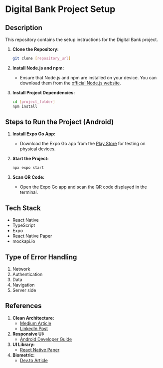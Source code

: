 # Digital Bank Project Setup

## Description

This repository contains the setup instructions for the Digital Bank project.

1. **Clone the Repository:**
    ```bash
    git clone [repository_url]
    ```

2. **Install Node.js and npm:**
    - Ensure that Node.js and npm are installed on your device. You can download them from the [official Node.js website](https://nodejs.org/).

3. **Install Project Dependencies:**
    ```bash
    cd [project_folder]
    npm install
    ```

## Steps to Run the Project (Android)

1. **Install Expo Go App:**
    - Download the Expo Go app from the [Play Store](https://play.google.com/store/apps/details?id=host.exp.exponent) for testing on physical devices.

2. **Start the Project:**
    ```bash
    npx expo start
    ```
   
3. **Scan QR Code:**
    - Open the Expo Go app and scan the QR code displayed in the terminal.

## Tech Stack

- React Native
- TypeScript
- Expo
- React Native Paper
- mockapi.io

## Type of Error Handling

1. Network
2. Authentication
3. Data
4. Navigation
5. Server side

## References

1. **Clean Architecture:**
    - [Medium Article](https://medium.com/@ganeshraj020794/clean-architecture-in-react-native-38025e2d7223)
    - [LinkedIn Post](https://www.linkedin.com/pulse/simple-understanding-clean-architecture-react-native-john-jackson/)
2. **Responsive UI:**
    - [Android Developer Guide](https://developer.android.com/guide/topics/large-screens/support-different-screen-sizes)
3. **UI Library:**
    - [React Native Paper](https://reactnativepaper.com/)
4. **Biometric:**
    - [Dev.to Article](https://dev.to/allanloji/setting-up-biometric-login-on-your-react-native-app-4903)
